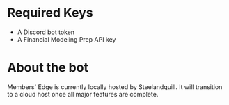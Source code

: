 # Required Keys
* A Discord bot token
* A Financial Modeling Prep API key

# About the bot

Members' Edge is currently locally hosted by Steelandquill. It will transition to a cloud host once all major features are complete.
